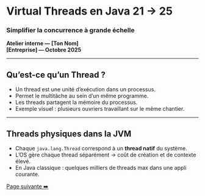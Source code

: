 # Virtual Threads en Java 21 → 25  
### Simplifier la concurrence à grande échelle  
**Atelier interne — [Ton Nom]**  
**[Entreprise] — Octobre 2025**

---

## Qu’est-ce qu’un Thread ?
- Un thread est une unité d’exécution dans un processus.
- Permet le multitâche au sein d’un même programme.
- Les threads partagent la mémoire du processus.
- Exemple visuel : plusieurs ouvriers travaillant sur le même chantier.

---

## Threads physiques dans la JVM
- Chaque `java.lang.Thread` correspond à un **thread natif** du système.
- L’OS gère chaque thread séparément → coût de création et de contexte élevé.
- En Java classique : quelques milliers de threads max dans une appli courante.


[Page suivante ➡️](slides/thread.md)
